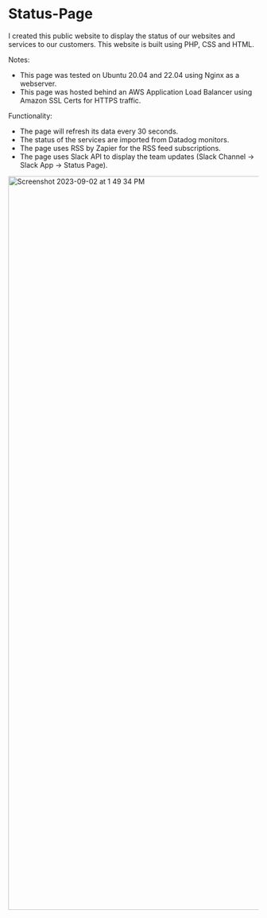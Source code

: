 # Status-Page
I created this public website to display the status of our websites and services to our customers. This website is built using PHP, CSS and HTML.

Notes:
- This page was tested on Ubuntu 20.04 and 22.04 using Nginx as a webserver.
- This page was hosted behind an AWS Application Load Balancer using Amazon SSL Certs for HTTPS traffic.

Functionality:
- The page will refresh its data every 30 seconds.
- The status of the services are imported from Datadog monitors.
- The page uses RSS by Zapier for the RSS feed subscriptions.
- The page uses Slack API to display the team updates (Slack Channel -> Slack App -> Status Page).


<img width="1477" alt="Screenshot 2023-09-02 at 1 49 34 PM" src="https://github.com/dside9371/Status-Page/assets/27178065/2d63f9f5-1cbe-4aae-94da-36ccf36d72d3">


